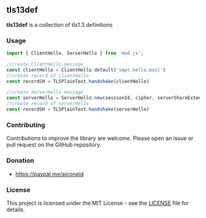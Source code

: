 ## tls13def

**tls13def** is a collection of tls1.3 definitions

### Usage

```javascript
import { ClientHello, ServerHello } from 'mod.js';

//create ClientHello message
const clientHello = ClientHello.default('smpt.hello.mail')
//create record of clientHello
const recordCH = TLSPlainText.handshake(clientHello)

//create ServerHello message
const serverHello = ServerHello.new(sessionId, cipher, serverShareExtension);
//create record of serverHello 
const recordSH = TLSPlainText.handshake(serverHello)

```

### Contributing

Contributions to improve the library are welcome. Please open an issue or pull request on the GitHub repository.

### Donation
- https://paypal.me/aiconeid 

### License
This project is licensed under the MIT License - see the [LICENSE](LICENSE) file for details.
